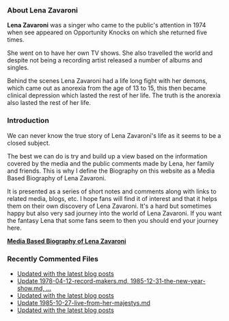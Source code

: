 ### About Lena Zavaroni

<p><strong>Lena Zavaroni</strong> was a singer who came to the public's attention in 1974 when see appeared on Opportunity Knocks on which she returned five times.</p>

<p>She went on to have her own TV shows. She also travelled the world and despite not being a recording artist released a number of albums and singles.</p>

<p>Behind the scenes Lena Zavaroni had a life long fight with her demons, which came out as anorexia from the age of 13 to 15, this then became clinical depression which lasted the rest of her life. The truth is the anorexia also lasted the rest of her life.</p>

### Introduction

<p>We can never know the true story of Lena Zavaroni's life as it seems to be a closed subject.</p>

<p>The best we can do is try and build up a view based on the information covered by the media and the public comments made by Lena, her family and friends. This is why I define the Biography on this website as a Media Based Biography of Lena Zavaroni.</p>

<p>It is presented as a series of short notes and comments along with links to related media, blogs, etc. I hope fans will find it of interest and that it helps them on their own discovery of Lena Zavaroni. It's a hard but sometimes happy but also very sad journey into the world of Lena Zavaroni. If you want the fantasy Lena that some fans seem to then you should end your journey here.</p>

<a href="https://fanzoflenazavaroni.github.io/biography/lena-zavaroni/"><strong>Media Based Biography of Lena Zavaroni</strong></a>

### Recently Commented Files

<!-- BLOG-POST-LIST:START -->
- [Updated with the latest blog posts](https://github.com/FanzOfLenaZavaroni/fanzoflenazavaroni.github.io/commit/80b24aff316aae2a2f5ea265db6640802419e60c)
- [Update 1978-04-12-record-makers.md, 1985-12-31-the-new-year-show.md, …](https://github.com/FanzOfLenaZavaroni/fanzoflenazavaroni.github.io/commit/a51cb3e44df7e183a5b4796d5c18aa9603da4709)
- [Updated with the latest blog posts](https://github.com/FanzOfLenaZavaroni/fanzoflenazavaroni.github.io/commit/9223d66ab8cf37e80e0ce21326faf725cebbf19d)
- [Update 1985-10-27-live-from-her-majestys.md](https://github.com/FanzOfLenaZavaroni/fanzoflenazavaroni.github.io/commit/0bbb97605654bb10ddb49ffc6fe90f65185be551)
- [Updated with the latest blog posts](https://github.com/FanzOfLenaZavaroni/fanzoflenazavaroni.github.io/commit/8cdfaf9aad80bbdd33188a9a3a097be714eddf66)
<!-- BLOG-POST-LIST:END -->

